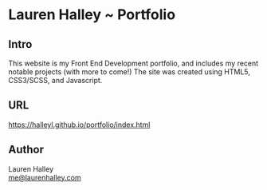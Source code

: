 # Lauren Halley ~ Portfolio

  ## Intro
  This website is my Front End Development portfolio, and includes my recent notable projects (with more to come!) The site was created using HTML5, CSS3/SCSS, and Javascript.
  
  ## URL
  https://halleyl.github.io/portfolio/index.html
  
  ## Author
  Lauren Halley\
  [me@laurenhalley.com](mailto:me@laurenhalley.com)